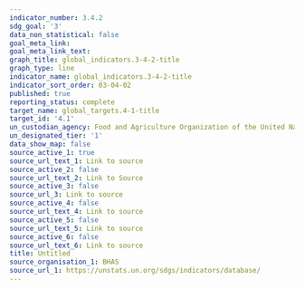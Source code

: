 ```yaml
---
indicator_number: 3.4.2
sdg_goal: '3'
data_non_statistical: false
goal_meta_link: 
goal_meta_link_text: 
graph_title: global_indicators.3-4-2-title
graph_type: line
indicator_name: global_indicators.3-4-2-title
indicator_sort_order: 03-04-02
published: true
reporting_status: complete
target_name: global_targets.4-1-title
target_id: '4.1'
un_custodian_agency: Food and Agriculture Organization of the United Nations (FAO)
un_designated_tier: '1'
data_show_map: false
source_active_1: true
source_url_text_1: Link to source
source_active_2: false
source_url_text_2: Link to Source
source_active_3: false
source_url_3: Link to source
source_active_4: false
source_url_text_4: Link to source
source_active_5: false
source_url_text_5: Link to source
source_active_6: false
source_url_text_6: Link to source
title: Untitled
source_organisation_1: BHAS
source_url_1: https://unstats.un.org/sdgs/indicators/database/
---
```

